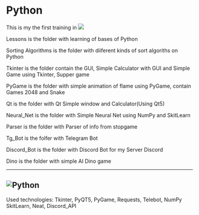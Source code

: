 # Python

This is my the first training in  [![](https://img.shields.io/badge/Python-3776AB?style=for-the-badge&logo=python&logoColor=white)](Python/)

Lessons is the folder with learning of bases of Python

Sorting Algorithms is the folder with diiferent kinds of sort algoriths on Python

Tkinter is the folder contain the GUI, Simple Calculator with GUI and Simple Game using Tkinter, Supper game

PyGame is the folder with simple animation of flame using PyGame, contain Games 2048 and Snake

Qt is the folder with Qt Simple window and Calculator(Using Qt5)

Neural_Net is the folder with Simple Neural Net using NumPy and SkitLearn

Parser is the folder with Parser of info from stopgame

Tg_Bot is the folfer with Telegram Bot

Discord_Bot is the folder with Discord Bot for my Server Discord

Dino is the folder with simple AI Dino game 

----------------------------------------------------------------------------
![Python](https://img.shields.io/tokei/lines/github/cppshizoidS/Python?style=for-the-badge)
----------------------------------------------------------------------------
Used technologies: Tkinter, PyQT5, PyGame, Requests, Telebot, NumPy SkitLearn, Neat, Discord_API
